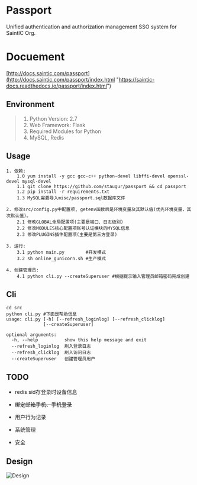 # Passport
Unified authentication and authorization management SSO system for SaintIC Org.


# Docuement
[http://docs.saintic.com/passport](http://docs.saintic.com/passport/index.html "https://saintic-docs.readthedocs.io/passport/index.html")


## Environment
> 1. Python Version: 2.7
> 2. Web Framework: Flask
> 3. Required Modules for Python
> 4. MySQL, Redis


## Usage

```
1. 依赖:
    1.0 yum install -y gcc gcc-c++ python-devel libffi-devel openssl-devel mysql-devel
    1.1 git clone https://github.com/staugur/passport && cd passport
    1.2 pip install -r requirements.txt
    1.3 MySQL需要导入misc/passport.sql数据库文件

2. 修改src/config.py中配置项, getenv函数后是环境变量及其默认值(优先环境变量，其次默认值)。
    2.1 修改GLOBAL全局配置项(主要是端口、日志级别)
    2.2 修改MODULES核心配置项账号认证模块的MYSQL信息
    2.3 修改PLUGINS插件配置项(主要是第三方登录)

3. 运行:
    3.1 python main.py        #开发模式
    3.2 sh online_gunicorn.sh #生产模式

4. 创建管理员:
    4.1 python cli.py --createSuperuser #根据提示输入管理员邮箱密码完成创建
```


## Cli

```
cd src
python cli.py #下面是帮助信息
usage: cli.py [-h] [--refresh_loginlog] [--refresh_clicklog]
              [--createSuperuser]

optional arguments:
  -h, --help          show this help message and exit
  --refresh_loginlog  刷入登录日志
  --refresh_clicklog  刷入访问日志
  --createSuperuser   创建管理员用户
```


## TODO

- redis sid存登录时设备信息

- ~~绑定邮箱手机、手机登录~~

- 用户行为记录

- 系统管理

- 安全


## Design
![Design][1]

[1]: ./misc/sso.png
